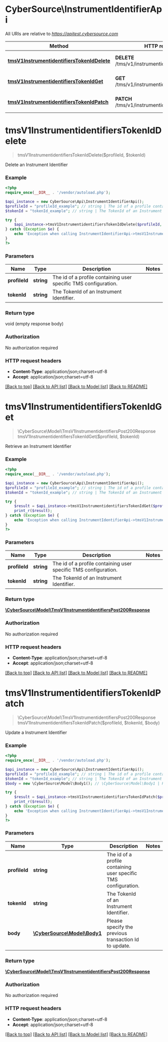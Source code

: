 # CyberSource\InstrumentIdentifierApi

All URIs are relative to *https://apitest.cybersource.com*

Method | HTTP request | Description
------------- | ------------- | -------------
[**tmsV1InstrumentidentifiersTokenIdDelete**](InstrumentIdentifierApi.md#tmsV1InstrumentidentifiersTokenIdDelete) | **DELETE** /tms/v1/instrumentidentifiers/{tokenId} | Delete an Instrument Identifier
[**tmsV1InstrumentidentifiersTokenIdGet**](InstrumentIdentifierApi.md#tmsV1InstrumentidentifiersTokenIdGet) | **GET** /tms/v1/instrumentidentifiers/{tokenId} | Retrieve an Instrument Identifier
[**tmsV1InstrumentidentifiersTokenIdPatch**](InstrumentIdentifierApi.md#tmsV1InstrumentidentifiersTokenIdPatch) | **PATCH** /tms/v1/instrumentidentifiers/{tokenId} | Update a Instrument Identifier


# **tmsV1InstrumentidentifiersTokenIdDelete**
> tmsV1InstrumentidentifiersTokenIdDelete($profileId, $tokenId)

Delete an Instrument Identifier

### Example
```php
<?php
require_once(__DIR__ . '/vendor/autoload.php');

$api_instance = new CyberSource\Api\InstrumentIdentifierApi();
$profileId = "profileId_example"; // string | The id of a profile containing user specific TMS configuration.
$tokenId = "tokenId_example"; // string | The TokenId of an Instrument Identifier.

try {
    $api_instance->tmsV1InstrumentidentifiersTokenIdDelete($profileId, $tokenId);
} catch (Exception $e) {
    echo 'Exception when calling InstrumentIdentifierApi->tmsV1InstrumentidentifiersTokenIdDelete: ', $e->getMessage(), PHP_EOL;
}
?>
```

### Parameters

Name | Type | Description  | Notes
------------- | ------------- | ------------- | -------------
 **profileId** | **string**| The id of a profile containing user specific TMS configuration. |
 **tokenId** | **string**| The TokenId of an Instrument Identifier. |

### Return type

void (empty response body)

### Authorization

No authorization required

### HTTP request headers

 - **Content-Type**: application/json;charset=utf-8
 - **Accept**: application/json;charset=utf-8

[[Back to top]](#) [[Back to API list]](../../README.md#documentation-for-api-endpoints) [[Back to Model list]](../../README.md#documentation-for-models) [[Back to README]](../../README.md)

# **tmsV1InstrumentidentifiersTokenIdGet**
> \CyberSource\Model\TmsV1InstrumentidentifiersPost200Response tmsV1InstrumentidentifiersTokenIdGet($profileId, $tokenId)

Retrieve an Instrument Identifier

### Example
```php
<?php
require_once(__DIR__ . '/vendor/autoload.php');

$api_instance = new CyberSource\Api\InstrumentIdentifierApi();
$profileId = "profileId_example"; // string | The id of a profile containing user specific TMS configuration.
$tokenId = "tokenId_example"; // string | The TokenId of an Instrument Identifier.

try {
    $result = $api_instance->tmsV1InstrumentidentifiersTokenIdGet($profileId, $tokenId);
    print_r($result);
} catch (Exception $e) {
    echo 'Exception when calling InstrumentIdentifierApi->tmsV1InstrumentidentifiersTokenIdGet: ', $e->getMessage(), PHP_EOL;
}
?>
```

### Parameters

Name | Type | Description  | Notes
------------- | ------------- | ------------- | -------------
 **profileId** | **string**| The id of a profile containing user specific TMS configuration. |
 **tokenId** | **string**| The TokenId of an Instrument Identifier. |

### Return type

[**\CyberSource\Model\TmsV1InstrumentidentifiersPost200Response**](../Model/TmsV1InstrumentidentifiersPost200Response.md)

### Authorization

No authorization required

### HTTP request headers

 - **Content-Type**: application/json;charset=utf-8
 - **Accept**: application/json;charset=utf-8

[[Back to top]](#) [[Back to API list]](../../README.md#documentation-for-api-endpoints) [[Back to Model list]](../../README.md#documentation-for-models) [[Back to README]](../../README.md)

# **tmsV1InstrumentidentifiersTokenIdPatch**
> \CyberSource\Model\TmsV1InstrumentidentifiersPost200Response tmsV1InstrumentidentifiersTokenIdPatch($profileId, $tokenId, $body)

Update a Instrument Identifier

### Example
```php
<?php
require_once(__DIR__ . '/vendor/autoload.php');

$api_instance = new CyberSource\Api\InstrumentIdentifierApi();
$profileId = "profileId_example"; // string | The id of a profile containing user specific TMS configuration.
$tokenId = "tokenId_example"; // string | The TokenId of an Instrument Identifier.
$body = new \CyberSource\Model\Body1(); // \CyberSource\Model\Body1 | Please specify the previous transaction Id to update.

try {
    $result = $api_instance->tmsV1InstrumentidentifiersTokenIdPatch($profileId, $tokenId, $body);
    print_r($result);
} catch (Exception $e) {
    echo 'Exception when calling InstrumentIdentifierApi->tmsV1InstrumentidentifiersTokenIdPatch: ', $e->getMessage(), PHP_EOL;
}
?>
```

### Parameters

Name | Type | Description  | Notes
------------- | ------------- | ------------- | -------------
 **profileId** | **string**| The id of a profile containing user specific TMS configuration. |
 **tokenId** | **string**| The TokenId of an Instrument Identifier. |
 **body** | [**\CyberSource\Model\Body1**](../Model/Body1.md)| Please specify the previous transaction Id to update. |

### Return type

[**\CyberSource\Model\TmsV1InstrumentidentifiersPost200Response**](../Model/TmsV1InstrumentidentifiersPost200Response.md)

### Authorization

No authorization required

### HTTP request headers

 - **Content-Type**: application/json;charset=utf-8
 - **Accept**: application/json;charset=utf-8

[[Back to top]](#) [[Back to API list]](../../README.md#documentation-for-api-endpoints) [[Back to Model list]](../../README.md#documentation-for-models) [[Back to README]](../../README.md)

